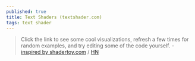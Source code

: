 ```yaml
---
published: true
title: Text Shaders (textshader.com)
tags: text shader
---
```

> Click the link to see some cool visualizations, refresh a few times for random examples, and try editing some of the code yourself. - [ inspired by shadertoy.com](textshader.com) / [HN](https://news.ycombinator.com/item?id=33501177)
